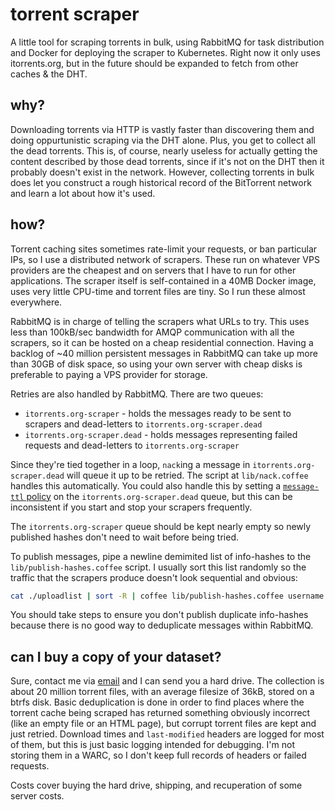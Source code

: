 # torrent scraper

A little tool for scraping torrents in bulk, using RabbitMQ for task distribution and Docker for deploying the scraper to Kubernetes. Right now it only uses itorrents.org, but in the future should be expanded to fetch from other caches & the DHT.

## why?

Downloading torrents via HTTP is vastly faster than discovering them and doing oppurtunistic scraping via the DHT alone. Plus, you get to collect all the dead torrents. This is, of course, nearly useless for actually getting the content described by those dead torrents, since if it's not on the DHT then it probably doesn't exist in the network. However, collecting torrents in bulk does let you construct a rough historical record of the BitTorrent network and learn a lot about how it's used.

## how?

Torrent caching sites sometimes rate-limit your requests, or ban particular IPs, so I use a distributed network of scrapers. These run on whatever VPS providers are the cheapest and on servers that I have to run for other applications. The scraper itself is self-contained in a 40MB Docker image, uses very little CPU-time and torrent files are tiny. So I run these almost everywhere.

RabbitMQ is in charge of telling the scrapers what URLs to try. This uses less than 100kB/sec bandwidth for AMQP communication with all the scrapers, so it can be hosted on a cheap residential connection. Having a backlog of ~40 million persistent messages in RabbitMQ can take up more than 30GB of disk space, so using your own server with cheap disks is preferable to paying a VPS provider for storage.

Retries are also handled by RabbitMQ. There are two queues:

- `itorrents.org-scraper` - holds the messages ready to be sent to scrapers and dead-letters to `itorrents.org-scraper.dead`
- `itorrents.org-scraper.dead` - holds messages representing failed requests and dead-letters to `itorrents.org-scraper`

Since they're tied together in a loop, `nack`ing a message in `itorrents.org-scraper.dead` will queue it up to be retried. The script at `lib/nack.coffee` handles this automatically. You could also handle this by setting a [`message-ttl` policy](https://www.rabbitmq.com/ttl.html) on the `itorrents.org-scraper.dead` queue, but this can be inconsistent if you start and stop your scrapers frequently.

The `itorrents.org-scraper` queue should be kept nearly empty so newly published hashes don't need to wait before being tried.

To publish messages, pipe a newline demimited list of info-hashes to the `lib/publish-hashes.coffee` script. I usually sort this list randomly so the traffic that the scrapers produce doesn't look sequential and obvious:

```bash
cat ./uploadlist | sort -R | coffee lib/publish-hashes.coffee username:password@server-address
```

You should take steps to ensure you don't publish duplicate info-hashes because there is no good way to deduplicate messages within RabbitMQ.

## can I buy a copy of your dataset?

Sure, contact me via [email](mailto:slang800@gmail.com) and I can send you a hard drive. The collection is about 20 million torrent files, with an average filesize of 36kB, stored on a btrfs disk. Basic deduplication is done in order to find places where the torrent cache being scraped has returned something obviously incorrect (like an empty file or an HTML page), but corrupt torrent files are kept and just retried. Download times and `last-modified` headers are logged for most of them, but this is just basic logging intended for debugging. I'm not storing them in a WARC, so I don't keep full records of headers or failed requests.

Costs cover buying the hard drive, shipping, and recuperation of some server costs.
